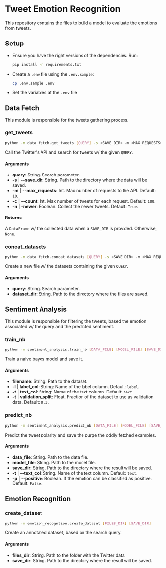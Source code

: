 # Tweet Emotion Recognition

This repository contains the files to build a model to evaluate the emotions
from tweets.

## Setup

- Ensure you have the right versions of the dependencies. Run:

    ```bash
    pip install -r requirements.txt
    ```
- Create a `.env` file using the `.env.sample`:

    ```bash
    cp .env.sample .env
    ```
- Set the variables at the `.env` file

## Data Fetch

This module is responsible for the tweets gathering process.

### get_tweets

```bash
python -m data_fetch.get_tweets [QUERY] -s <SAVE_DIR> -m <MAX_REQUESTS> -c <COUNT> -n
```

Call the Twitter's API and search for tweets w/ the given `QUERY`.

#### Arguments

- **query**: String. Search parameter.
- **-s** | **--save_dir**: String. Path to the directory where the data will be saved.
- **-m** | **--max_requests**: Int. Max number of requests to the API. Default: `10`.
- **-c** | **--count**: Int. Max number of tweets for each request. Default: `100`.
- **-n** | **-newer**: Boolean. Collect the newer tweets. Default: `True`.

#### Returns

A `DataFrame` w/ the collected data when a `SAVE_DIR` is provided. Otherwise, `None`.

### concat_datasets

```bash
python -m data_fetch.concat_datasets [QUERY] -s <SAVE_DIR> -m <MAX_REQUESTS> -c <COUNT> -n
```

Create a new file w/ the datasets containing the given `QUERY`.

#### Arguments

- **query**: String. Search parameter.
- **dataset_dir**: String. Path to the directory where the files are saved.


## Sentiment Analysis

This module is responsible for filtering the tweets, based the emotion associated w/
the query and the predicted sentiment.

### train_nb

```bash
python -m sentiment_analysis.train_nb [DATA_FILE] [MODEL_FILE] [SAVE_DIR] -t <TEXT_COL> -p
```

Train a naive bayes model and save it.

#### Arguments

- **filename**: String. Path to the dataset.
- **-l** | **label_col**: String: Name of the label column. Default: `label`.
- **-t** | **text_col**: String: Name of the text column. Default: `text`.
- **-t** | **validation_split**: Float. Fraction of the dataset to use as validation data. Default: `0.3`.

### predict_nb

```bash
python -m sentiment_analysis.predict_nb [DATA_FILE] [MODEL_FILE] [SAVE_DIR] -t <TEXT_COL> -p
```

Predict the tweet polarity and save the purge the oddly fetched examples.

#### Arguments

- **data_file**: String. Path to the data file.
- **model_file**: String. Path to the model file.
- **save_dir**: String. Path to the directory where the result will be saved.
- **-t** | **--text_col**: String. Name of the text column. Default: `text`.
- **-p** | **--positive**: Boolean. If the emotion can be classified as positive. Default: `False`.

## Emotion Recognition

### create_dataset

```bash
python -m emotion_recogntion.create_dataset [FILES_DIR] [SAVE_DIR]
```

Create an annotated dataset, based on the search query.

#### Arguments

- **files_dir**: String. Path to the folder with the Twitter data.
- **save_dir**: String. Path to the directory where the result will be saved.
